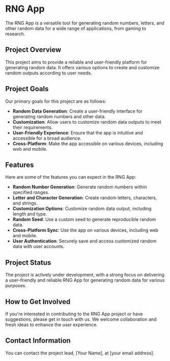 # RNG App

The RNG App is a versatile tool for generating random numbers, letters, and other random data for a wide range of applications, from gaming to research.

## Project Overview

This project aims to provide a reliable and user-friendly platform for generating random data. It offers various options to create and customize random outputs according to user needs.

## Project Goals

Our primary goals for this project are as follows:

- **Random Data Generation**: Create a user-friendly interface for generating random numbers and other data.
- **Customization**: Allow users to customize random data outputs to meet their requirements.
- **User-Friendly Experience**: Ensure that the app is intuitive and accessible for a broad audience.
- **Cross-Platform**: Make the app accessible on various devices, including web and mobile.

## Features

Here are some of the features you can expect in the RNG App:

- **Random Number Generation**: Generate random numbers within specified ranges.
- **Letter and Character Generation**: Create random letters, characters, and strings.
- **Customization Options**: Customize random data output, including length and type.
- **Random Seed**: Use a custom seed to generate reproducible random data.
- **Cross-Platform Sync**: Use the app on various devices, including web and mobile.
- **User Authentication**: Securely save and access customized random data with user accounts.

## Project Status

The project is actively under development, with a strong focus on delivering a user-friendly and reliable RNG App for generating random data for various purposes.

## How to Get Involved

If you're interested in contributing to the RNG App project or have suggestions, please get in touch with us. We welcome collaboration and fresh ideas to enhance the user experience.

## Contact Information

You can contact the project lead, [Your Name], at [your email address].

